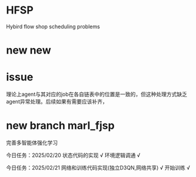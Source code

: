 # HFSP
Hybird flow shop scheduling problems
# new new 
# issue
理论上agent与其对应的job在各自链表中的位置是一致的，但这种处理方式缺乏agent异常处理。后续如果有需要应该补齐，
# new branch marl_fjsp
完善多智能体强化学习

今日任务：2025/02/20 
状态代码的实现 √
环境逻辑调通  √


今日任务：2025/02/21
网络和训练代码实现(独立D3QN,网络共享) √
开始训练    √